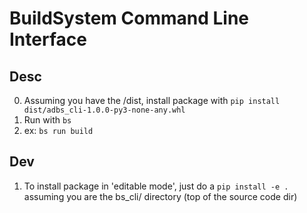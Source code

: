 # BuildSystem Command Line Interface
## Desc
0. Assuming you have the /dist, install package with ```pip install dist/adbs_cli-1.0.0-py3-none-any.whl```
1. Run with ```bs```
2. ex: ```bs run build```

## Dev
1. To install package in 'editable mode', just do a ```pip install -e .``` assuming you are the bs_cli/ directory (top of the source code dir)
